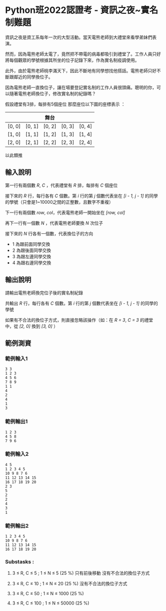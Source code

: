 # Python班2022認證考 - 資訊之夜~實名制難題

資訊之夜是資工系每年一次的大型活動。當天電熊老師到大禮堂來看學弟妹們表演。

然而，因為電熊老師太電了，竟然把不帶電的病毒都吸引到禮堂了。工作人員只好將每個觀眾的學號根據其所坐的位子記錄下來，作為實名制疫調使用。

此外，由於電熊老師桃李滿天下，因此不斷地有同學想找他搭話。電熊老師只好不斷跟鄰近的同學換位子。

因為電熊老師一直換位子，讓在場要登記實名制的工作人員很頭痛。聰明的你，可以隨著電熊老師換位子，修改實名制的紀錄嗎？

假設禮堂有3排，每排有5個座位
那麼座位以下圖的座標表示 ：


|        |        |  舞台  |        |        |
| ------ | ------ | ------ | ------ | ------ |
| [0, 0] | [0, 1] | [0, 2] | [0, 3] | [0, 4] |
| [1, 0] | [1, 1] | [1, 2] | [1, 3] | [1, 4] |
| [2, 0] | [2, 1] | [2, 2] | [2, 3] | [2, 4] |

以此類推

## 輸入說明

第一行有兩個數 *R*, *C* ，代表禮堂有 *R* 排，每排有 *C* 個座位

接下來的 *R* 行，每行各有 *C* 個數。第 *i* 行的第 *j* 個數代表坐在 *[i - 1, j - 1]* 的同學的學號（只會是1~10000之間的正整數，且數字不重複）

下一行有兩個數 *row*, *col*，代表電熊老師一開始坐在 *[row, col]*

再下一行有一個數 *N* ，代表電熊老師要換 *N* 次位子

接下來的 *N* 行各有一個數，代表換位子的方向
* 1 為跟前面同學交換
* 2 為跟後面同學交換
* 3 為跟左邊同學交換
* 4 為跟右邊同學交換

## 輸出說明

請輸出電熊老師換完位子後的實名制紀錄

共輸出 *R* 行，每行各有 *C* 個數。第 *i* 行的第 *j* 個數代表坐在 *[i - 1, j - 1]* 的同學的學號

如果有不合法的換位子方式，則直接忽略該操作（如：在 *R = 3*, *C = 3* 的禮堂中，從 *[2, 0]* 換到 *[3, 0]* ）

## 範例測資
### 範例輸入1

```
3 3 
1 2 3
4 5 6
7 8 9
1 1
4
2
4
1
3
```
### 範例輸出1
```
1 2 3
4 5 8
7 9 6
```

### 範例輸入2

```
4 5
1 2 3 4 5
10 9 8 7 6
11 12 13 14 15
16 17 18 19 20
2 3
5
2
2
4
3
1
```

### 範例輸出2

```
1 2 3 4 5
10 9 8 7 6
11 12 13 14 15
16 17 18 19 20
```

### Substasks : 
1. 3 ≤ R, C ≤ 5  ; 1 ≤ N ≤ 5 (25 %)
   只有前後移動 沒有不合法的換位子方式
     
2. 3 ≤ R, C ≤ 10 ; 1 ≤ N ≤ 20 (25 %)
   沒有不合法的換位子方式

3. 3 ≤ R, C ≤ 50 ; 1 ≤ N ≤ 1000 (25 %)

4. 3 ≤ R, C ≤ 100 ; 1 ≤ N ≤ 50000 (25 %)